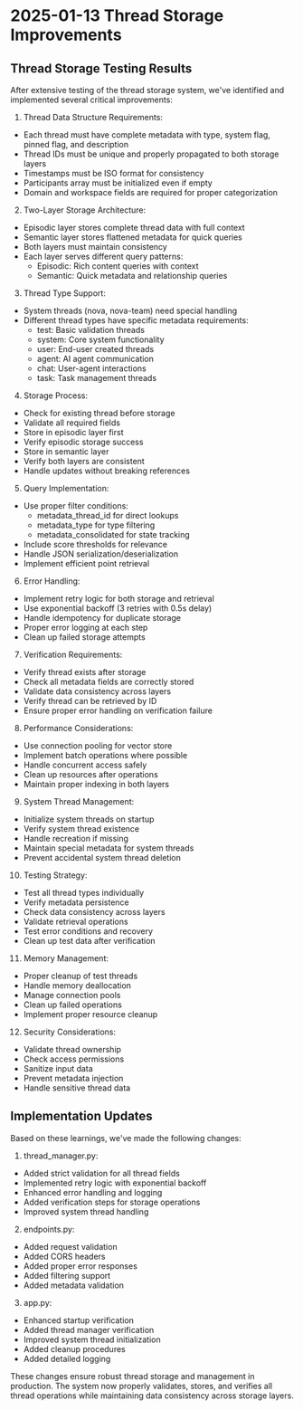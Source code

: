 # 2025-01-13 Thread Storage Improvements

## Thread Storage Testing Results

After extensive testing of the thread storage system, we've identified and implemented several critical improvements:

1. Thread Data Structure Requirements:
- Each thread must have complete metadata with type, system flag, pinned flag, and description
- Thread IDs must be unique and properly propagated to both storage layers
- Timestamps must be ISO format for consistency
- Participants array must be initialized even if empty
- Domain and workspace fields are required for proper categorization

2. Two-Layer Storage Architecture:
- Episodic layer stores complete thread data with full context
- Semantic layer stores flattened metadata for quick queries
- Both layers must maintain consistency
- Each layer serves different query patterns:
  * Episodic: Rich content queries with context
  * Semantic: Quick metadata and relationship queries

3. Thread Type Support:
- System threads (nova, nova-team) need special handling
- Different thread types have specific metadata requirements:
  * test: Basic validation threads
  * system: Core system functionality
  * user: End-user created threads
  * agent: AI agent communication
  * chat: User-agent interactions
  * task: Task management threads

4. Storage Process:
- Check for existing thread before storage
- Validate all required fields
- Store in episodic layer first
- Verify episodic storage success
- Store in semantic layer
- Verify both layers are consistent
- Handle updates without breaking references

5. Query Implementation:
- Use proper filter conditions:
  * metadata_thread_id for direct lookups
  * metadata_type for type filtering
  * metadata_consolidated for state tracking
- Include score thresholds for relevance
- Handle JSON serialization/deserialization
- Implement efficient point retrieval

6. Error Handling:
- Implement retry logic for both storage and retrieval
- Use exponential backoff (3 retries with 0.5s delay)
- Handle idempotency for duplicate storage
- Proper error logging at each step
- Clean up failed storage attempts

7. Verification Requirements:
- Verify thread exists after storage
- Check all metadata fields are correctly stored
- Validate data consistency across layers
- Verify thread can be retrieved by ID
- Ensure proper error handling on verification failure

8. Performance Considerations:
- Use connection pooling for vector store
- Implement batch operations where possible
- Handle concurrent access safely
- Clean up resources after operations
- Maintain proper indexing in both layers

9. System Thread Management:
- Initialize system threads on startup
- Verify system thread existence
- Handle recreation if missing
- Maintain special metadata for system threads
- Prevent accidental system thread deletion

10. Testing Strategy:
- Test all thread types individually
- Verify metadata persistence
- Check data consistency across layers
- Validate retrieval operations
- Test error conditions and recovery
- Clean up test data after verification

11. Memory Management:
- Proper cleanup of test threads
- Handle memory deallocation
- Manage connection pools
- Clean up failed operations
- Implement proper resource cleanup

12. Security Considerations:
- Validate thread ownership
- Check access permissions
- Sanitize input data
- Prevent metadata injection
- Handle sensitive thread data

## Implementation Updates

Based on these learnings, we've made the following changes:

1. thread_manager.py:
- Added strict validation for all thread fields
- Implemented retry logic with exponential backoff
- Enhanced error handling and logging
- Added verification steps for storage operations
- Improved system thread handling

2. endpoints.py:
- Added request validation
- Added CORS headers
- Added proper error responses
- Added filtering support
- Added metadata validation

3. app.py:
- Enhanced startup verification
- Added thread manager verification
- Improved system thread initialization
- Added cleanup procedures
- Added detailed logging

These changes ensure robust thread storage and management in production. The system now properly validates, stores, and verifies all thread operations while maintaining data consistency across storage layers.
